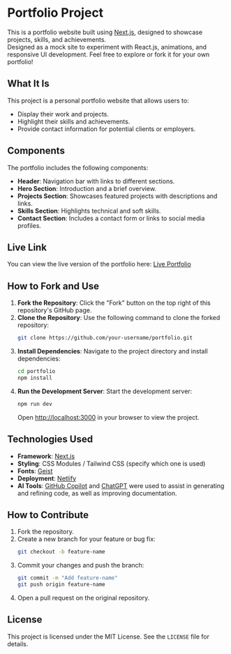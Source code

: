 # Portfolio Project

This is a portfolio website built using [Next.js](https://nextjs.org), designed to showcase projects, skills, and achievements.  
Designed as a mock site to experiment with React.js, animations, and responsive UI development. Feel free to explore or fork it for your own portfolio!

## What It Is

This project is a personal portfolio website that allows users to:

- Display their work and projects.
- Highlight their skills and achievements.
- Provide contact information for potential clients or employers.

## Components

The portfolio includes the following components:

- **Header**: Navigation bar with links to different sections.
- **Hero Section**: Introduction and a brief overview.
- **Projects Section**: Showcases featured projects with descriptions and links.
- **Skills Section**: Highlights technical and soft skills.
- **Contact Section**: Includes a contact form or links to social media profiles.

## Live Link

You can view the live version of the portfolio here: [Live Portfolio](https://mockfolio.netlify.app/)  

## How to Fork and Use

1. **Fork the Repository**: Click the "Fork" button on the top right of this repository's GitHub page.
2. **Clone the Repository**: Use the following command to clone the forked repository:
   ```bash
   git clone https://github.com/your-username/portfolio.git
   ```
3. **Install Dependencies**: Navigate to the project directory and install dependencies:
   ```bash
   cd portfolio
   npm install
   ```
4. **Run the Development Server**: Start the development server:
   ```bash
   npm run dev
   ```
   Open [http://localhost:3000](http://localhost:3000) in your browser to view the project.

## Technologies Used

- **Framework**: [Next.js](https://nextjs.org)
- **Styling**: CSS Modules / Tailwind CSS (specify which one is used)
- **Fonts**: [Geist](https://vercel.com/font)
- **Deployment**: [Netlify](https://www.netlify.com)
- **AI Tools**: [GitHub Copilot](https://github.com/features/copilot) and [ChatGPT](https://openai.com/chatgpt) were used to assist in generating and refining code, as well as improving documentation.

## How to Contribute

1. Fork the repository.
2. Create a new branch for your feature or bug fix:
   ```bash
   git checkout -b feature-name
   ```
3. Commit your changes and push the branch:
   ```bash
   git commit -m "Add feature-name"
   git push origin feature-name
   ```
4. Open a pull request on the original repository.

## License

This project is licensed under the MIT License. See the `LICENSE` file for details.
